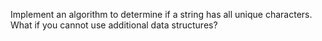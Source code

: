 Implement an algorithm to determine if a string has all unique characters. What if you cannot use additional data structures?
